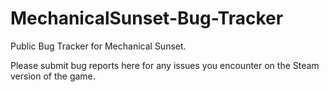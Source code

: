 # MechanicalSunset-Bug-Tracker

Public Bug Tracker for Mechanical Sunset.

Please submit bug reports here for any issues you encounter on the Steam version of the game.
